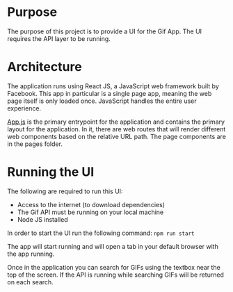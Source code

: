 # Purpose

The purpose of this project is to provide a UI for the Gif App. The UI requires the API layer to be running.

# Architecture

The application runs using React JS, a JavaScript web framework built by Facebook. This app in particular is a single page app, meaning the web page itself is only loaded once. JavaScript handles the entire user experience.

[App.js](App.js) is the primary entrypoint for the application and contains the primary layout for the application. In it, there are web routes that will render different web components based on the relative URL path. The page components are in the pages folder.

# Running the UI

The following are required to run this UI:
- Access to the internet (to download dependencies)
- The Gif API must be running on your local machine
- Node JS installed

In order to start the UI run the following command:
`npm run start`

The app will start running and will open a tab in your default browser with the app running.

Once in the application you can search for GIFs using the textbox near the top of the screen. If the API is running while searching GIFs will be returned on each search.